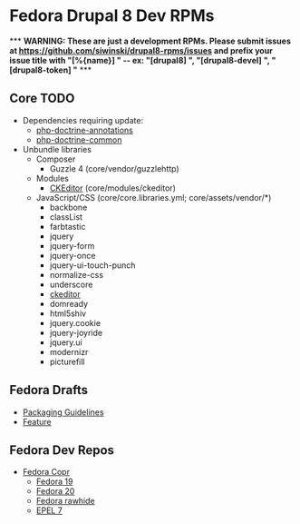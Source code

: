 Fedora Drupal 8 Dev RPMs
========================

*** **WARNING: These are just a development RPMs.  Please submit issues at <https://github.com/siwinski/drupal8-rpms/issues> and prefix your issue title with "[%{name}] " -- ex: "[drupal8] ", "[drupal8-devel] ", "[drupal8-token] "** ***

Core TODO
---------
* Dependencies requiring update:
  * [php-doctrine-annotations](https://admin.fedoraproject.org/pkgdb/package/php-doctrine-annotations/)
  * [php-doctrine-common](https://admin.fedoraproject.org/pkgdb/package/php-doctrine-common/)
* Unbundle libraries
  * Composer
    * Guzzle 4 (core/vendor/guzzlehttp)
  * Modules
    * [CKEditor](https://admin.fedoraproject.org/pkgdb/package/ckeditor/) (core/modules/ckeditor)
  * JavaScript/CSS (core/core.libraries.yml; core/assets/vendor/*)
    * backbone
    * classList
    * farbtastic
    * jquery
    * jquery-form
    * jquery-once
    * jquery-ui-touch-punch
    * normalize-css
    * underscore
    * [ckeditor](https://admin.fedoraproject.org/pkgdb/package/ckeditor/)
    * domready
    * html5shiv
    * jquery.cookie
    * jquery-joyride
    * jquery.ui
    * modernizr
    * picturefill

Fedora Drafts
-------------
* [Packaging Guidelines](https://fedoraproject.org/wiki/User:Siwinski/Draft:Packaging:Drupal8)
* [Feature](http://fedoraproject.org/wiki/User:Siwinski/Draft:Features:Drupal8)

Fedora Dev Repos
----------------
* [Fedora Copr](http://copr.fedoraproject.org/coprs/siwinski/drupal8/)
  * [Fedora 19](http://copr.fedoraproject.org/coprs/siwinski/drupal8/repo/fedora-19-i386/)
  * [Fedora 20](http://copr.fedoraproject.org/coprs/siwinski/drupal8/repo/fedora-20-i386/)
  * [Fedora rawhide](http://copr.fedoraproject.org/coprs/siwinski/drupal8/repo/fedora-rawhide-i386/)
  * [EPEL 7](http://copr.fedoraproject.org/coprs/siwinski/drupal8/repo/epel-7-x86_64/)
